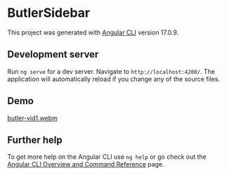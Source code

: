 # ButlerSidebar

This project was generated with [Angular CLI](https://github.com/angular/angular-cli) version 17.0.9.

## Development server

Run `ng serve` for a dev server. Navigate to `http://localhost:4200/`. The application will automatically reload if you change any of the source files.

## Demo   

[butler-vid1.webm](https://github.com/occiandiaali/mat-sidenav-ng/assets/40769994/750a44dc-3965-4ea6-bc55-fbd019ac9c0f)



## Further help

To get more help on the Angular CLI use `ng help` or go check out the [Angular CLI Overview and Command Reference](https://angular.io/cli) page.
